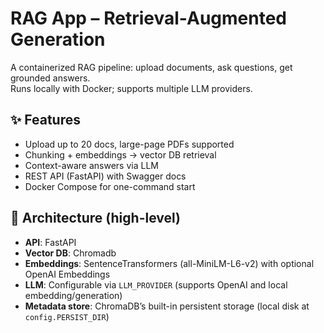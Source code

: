 # RAG App – Retrieval-Augmented Generation

A containerized RAG pipeline: upload documents, ask questions, get grounded answers.  
Runs locally with Docker; supports multiple LLM providers.

## ✨ Features
- Upload up to 20 docs, large-page PDFs supported
- Chunking + embeddings → vector DB retrieval
- Context-aware answers via LLM
- REST API (FastAPI) with Swagger docs
- Docker Compose for one-command start

## 🧱 Architecture (high-level)
- **API**: FastAPI
- **Vector DB**: Chromadb 
- **Embeddings**: SentenceTransformers (all-MiniLM-L6-v2) with optional OpenAI Embeddings
- **LLM**: Configurable via `LLM_PROVIDER` (supports OpenAI and local embedding/generation)
- **Metadata store**: ChromaDB’s built-in persistent storage (local disk at `config.PERSIST_DIR`)

